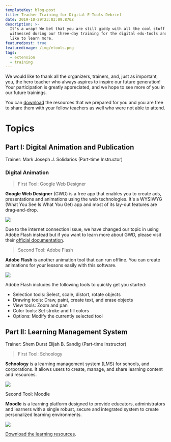 ```yaml
---
templateKey: blog-post
title: Teacher Training for Digital E-Tools Debrief
date: 2019-10-29T23:03:09.870Z
description: >-
  It's a wrap! We bet that you are still giddy with all the cool stuff that you
  witnessed during our three-day training for the digital edu-tools and would
  like to learn more.
featuredpost: true
featuredimage: /img/etools.png
tags:
  - extension
  - training
---
```

We would like to thank all the organizers, trainers, and, just as important, you, the hero teacher who always aspires to inspire our future generation! Your participation is greatly appreciated, and we hope to see more of you in our future trainings.

You can [download](https://github.com/wvsu-cict-code/cict-online/raw/master/src/downloads/edu-training-resources.zip) the resources that we prepared for you and you are free to share them with your fellow teachers as well who were not able to attend.

# Topics

## Part I: Digital Animation and Publication

Trainer: Mark Joseph J. Solidarios (Part-time Instructor)

### Digital Animation

> First Tool: Google Web Designer

**Google Web Designer** (GWD) is a free app that enables you to create ads, presentations and animations using the web technologies. It's a WYSIWYG (What You See Is What You Get) app and most of its lay-out features are drag-and-drop.

![](/img/gwd1.png)

Due to the internet connection issue, we have changed our topic in using Adobe Flash instead but if you want to learn more about GWD, please visit their [official documentation](https://support.google.com/webdesigner/answer/3187129?hl=en&ref_topic=3249465).

> Second Tool: Adobe Flash

**Adobe Flash** is another animation tool that can run offline. You can create animations for your lessons easily with this software.

![](/img/flash1.png)

Adobe Flash includes the following tools to quickly get you started:

* Selection tools: Select, scale, distort, rotate objects
* Drawing tools: Draw, paint, create text, and erase objects
* View tools: Zoom and pan
* Color tools: Set stroke and fill colors
* Options: Modify the currently selected tool

## Part II: Learning Management System

Trainer: Shem Durst Elijah B. Sandig (Part-time Instructor)

> First Tool: Schoology

**Schoology** is a learning management system (LMS) for schools, and corporations. It allows users to create, manage, and share learning content and resources.

![](/img/schoology.jpg)

Second Tool: Moodle

**Moodle** is a learning platform designed to provide educators, administrators and learners with a single robust, secure and integrated system to create personalized learning environments. 

![](/img/moodle.jpg)

[Download the learning resources](https://github.com/wvsu-cict-code/cict-online/raw/master/src/downloads/edu-training-resources.zip).
